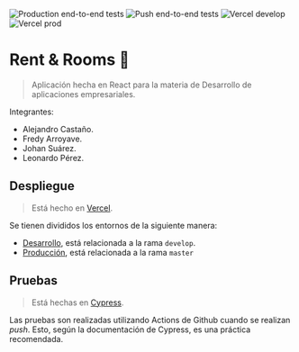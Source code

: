 ![Production end-to-end tests](https://github.com/ephelsa/rent_rooms_empresariales/workflows/Production%20End-to-End%20tests/badge.svg)
![Push end-to-end tests](https://github.com/ephelsa/rent_rooms_empresariales/workflows/End%20to%20end%20tests/badge.svg)
![Vercel develop](https://badgen.net/github/status/ephelsa/rent_rooms_empresariales/develop?icon=zeit&label=Develop)
![Vercel prod](https://badgen.net/github/status/ephelsa/rent_rooms_empresariales/master?icon=zeit&label=Production)

# Rent & Rooms 🏡
> Aplicación hecha en React para la materia de Desarrollo de aplicaciones empresariales.

Integrantes: 
+ Alejandro Castaño.
+ Fredy Arroyave.
+ Johan Suárez.
+ Leonardo Pérez.


## Despliegue
> Está hecho en [Vercel](https://vercel.com/). 

Se tienen divididos los entornos de la siguiente manera:
* [Desarrollo](https://developrentandrooms.now.sh/), está relacionada a la rama `develop`. 
* [Producción](https://rentandrooms.now.sh), está relacionada a la rama `master`

## Pruebas
> Está hechas en [Cypress](https://www.cypress.io/).

Las pruebas son realizadas utilizando Actions de Github cuando se realizan _push_. Esto, según la documentación de Cypress, es una práctica recomendada.
